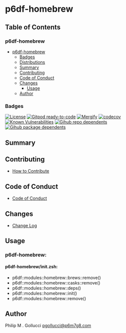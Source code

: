 # p6df-homebrew

## Table of Contents


### p6df-homebrew
- [p6df-homebrew](#p6df-homebrew)
  - [Badges](#badges)
  - [Distributions](#distributions)
  - [Summary](#summary)
  - [Contributing](#contributing)
  - [Code of Conduct](#code-of-conduct)
  - [Changes](#changes)
    - [Usage](#usage)
  - [Author](#author)

### Badges

[![License](https://img.shields.io/badge/License-Apache%202.0-yellowgreen.svg)](https://opensource.org/licenses/Apache-2.0)
[![Gitpod ready-to-code](https://img.shields.io/badge/Gitpod-ready--to--code-blue?logo=gitpod)](https://gitpod.io/#https://github.com/p6m7g8/p6df-homebrew)
[![Mergify](https://img.shields.io/endpoint.svg?url=https://gh.mergify.io/badges/p6m7g8/p6df-homebrew/&style=flat)](https://mergify.io)
[![codecov](https://codecov.io/gh/p6m7g8/p6df-homebrew/branch/master/graph/badge.svg?token=14Yj1fZbew)](https://codecov.io/gh/p6m7g8/p6df-homebrew)
[![Known Vulnerabilities](https://snyk.io/test/github/p6m7g8/p6df-homebrew/badge.svg?targetFile=package.json)](https://snyk.io/test/github/p6m7g8/p6df-homebrew?targetFile=package.json)
[![Gihub repo dependents](https://badgen.net/github/dependents-repo/p6m7g8/p6df-homebrew)](https://github.com/p6m7g8/p6df-homebrew/network/dependents?dependent_type=REPOSITORY)
[![Gihub package dependents](https://badgen.net/github/dependents-pkg/p6m7g8/p6df-homebrew)](https://github.com/p6m7g8/p6df-homebrew/network/dependents?dependent_type=PACKAGE)

## Summary

## Contributing

- [How to Contribute](CONTRIBUTING.md)

## Code of Conduct

- [Code of Conduct](https://github.com/p6m7g8/.github/blob/master/CODE_OF_CONDUCT.md)

## Changes

- [Change Log](CHANGELOG.md)

## Usage

### p6df-homebrew:

#### p6df-homebrew/init.zsh:

- p6df::modules::homebrew::brews::remove()
- p6df::modules::homebrew::casks::remove()
- p6df::modules::homebrew::deps()
- p6df::modules::homebrew::init()
- p6df::modules::homebrew::remove()


## Author

Philip M . Gollucci <pgollucci@p6m7g8.com>
